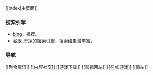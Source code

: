 [[index|主页面]]

### 搜索引擎
- [bing](http://www.bing.com/?quanso.com.cn&mkt=zh-CN)，推荐。
- [谷歌-干净的搜索引擎](https://www.google.com.hk/)，搜索结果最丰富。

### 导航
[[聚合资讯]]
[[内容社交]]
[[游戏下载]]
[[影视网站]]
[[在线游戏]]
[[趣站]]